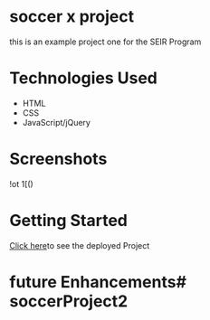 # soccer x project
 
 this is an example project one for the SEIR Program


# Technologies Used

- HTML
- CSS
- JavaScript/jQuery 
 
# Screenshots

!ot 1[()

# Getting Started

[Click here](#)to see the deployed Project

# future Enhancements# soccerProject2
